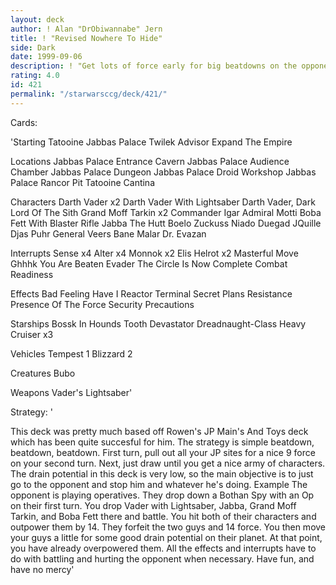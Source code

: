 ```yaml
---
layout: deck
author: ! Alan "DrObiwannabe" Jern
title: ! "Revised Nowhere To Hide"
side: Dark
date: 1999-09-06
description: ! "Get lots of force early for big beatdowns on the opponent before he gets a chance to set up, earning early control of the table."
rating: 4.0
id: 421
permalink: "/starwarsccg/deck/421/"
---
```

Cards: 

'Starting
Tatooine Jabbas Palace
Twilek Advisor
Expand The Empire

Locations
Jabbas Palace Entrance Cavern
Jabbas Palace Audience Chamber
Jabbas Palace Dungeon
Jabbas Palace Droid Workshop
Jabbas Palace Rancor Pit
Tatooine Cantina

Characters
Darth Vader x2
Darth Vader With Lightsaber
Darth Vader, Dark Lord Of The Sith
Grand Moff Tarkin x2
Commander Igar
Admiral Motti
Boba Fett With Blaster Rifle
Jabba The Hutt
Boelo
Zuckuss
Niado Duegad
JQuille
Djas Puhr
General Veers
Bane Malar
Dr. Evazan

Interrupts
Sense x4
Alter x4
Monnok x2
Elis Helrot x2
Masterful Move
Ghhhk
You Are Beaten
Evader
The Circle Is Now Complete
Combat Readiness

Effects
Bad Feeling Have I
Reactor Terminal
Secret Plans
Resistance
Presence Of The Force
Security Precautions

Starships
Bossk In Hounds Tooth
Devastator
Dreadnaught-Class Heavy Cruiser x3

Vehicles
Tempest 1
Blizzard 2

Creatures
Bubo

Weapons
Vader's Lightsaber'

Strategy: '

This deck was pretty much based off Rowen's JP Main's And Toys deck which has been quite
succesful for him. The strategy is simple beatdown, beatdown, beatdown. First turn, pull out all your
JP sites for a nice 9 force on your second turn. Next, just draw until you get a nice army of characters.
The drain potential in this deck is very low, so the main objective is to just go to the opponent and stop
him and whatever he's doing. Example The opponent is playing operatives. They drop down a Bothan
Spy with an Op on their first turn. You drop Vader with Lightsaber, Jabba, Grand Moff Tarkin, and Boba
Fett there and battle. You hit both of their characters and outpower them by 14. They forfeit the two
guys and 14 force. You then move your guys a little for some good drain potential on their planet. At that
point, you have already overpowered them. All the effects and interrupts have to do with battling and
hurting the opponent when necessary. Have fun, and have no mercy'
